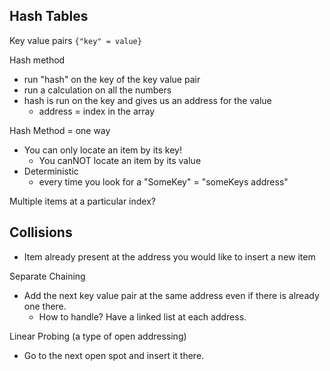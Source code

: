## Hash Tables 

Key value pairs 
`{"key" = value}`

Hash method 
- run "hash" on the key of the key value pair 
- run a calculation on all the numbers 
- hash is run on the key and gives us an address for the value 
  - address = index in the array 

Hash Method = one way 
- You can only locate an item by its key! 
  - You canNOT locate an item by its value 
- Deterministic 
  - every time you look for a "SomeKey" = "someKeys address"

Multiple items at a particular index?

## Collisions 
- Item already present at the address you would like to insert a new item 

Separate Chaining
- Add the next key value pair at the same address even if there is already one there. 
  - How to handle? Have a linked list at each address. 

Linear Probing (a type of open addressing)
- Go to the next open spot and insert it there. 

